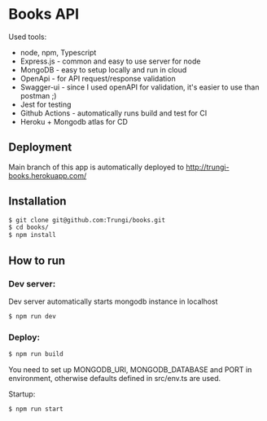 # Books API

Used tools:
  - node, npm, Typescript
  - Express.js - common and easy to use server for node
  - MongoDB - easy to setup locally and run in cloud
  - OpenApi - for API request/response validation
  - Swagger-ui - since I used openAPI for validation, it's easier to use than postman ;)
  - Jest for testing
  - Github Actions - automatically runs build and test for CI
  - Heroku + Mongodb atlas for CD
  
## Deployment
Main branch of this app is automatically deployed to http://trungi-books.herokuapp.com/
  
## Installation
```sh
$ git clone git@github.com:Trungi/books.git
$ cd books/
$ npm install
```
## How to run
### Dev server:
Dev server automatically starts mongodb instance in localhost
```sh
$ npm run dev
```

### Deploy:
```sh
$ npm run build
```
You need to set up MONGODB_URI, MONGODB_DATABASE and PORT in environment, otherwise defaults defined in src/env.ts are used.

Startup:
```sh
$ npm run start
```

